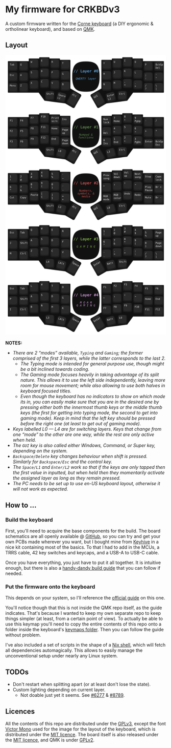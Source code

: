 # My firmware for CRKBDv3

A custom firmware written for the [Corne keyboard](https://github.com/foostan/crkbd/) (a DIY ergonomic &
ortholinear keyboard), and based on [QMK](https://github.com/qmk/qmk_firmware/).


## Layout

[![Keyboard layout per layer](./layout.svg)](./keymap.c)

**NOTES:**

 * *There are 2 “modes” available, `Typing` and `Gaming`; the former comprised of the first 3 layers, while the
    latter corresponds to the last 2.*
   * *The Typing mode is intended for general purpose use, though might be a bit inclined towards coding.*
   * *The Gaming mode focuses heavily in taking advantage of its split nature. This allows it to use the left
      side independently, leaving more room for mouse movement; while also allowing to use both halves in
      keyboard focused titles.*
   * *Even though the keyboard has no indicators to show on which mode its in, you can easily make sure that you
      are in the desired one by pressing either both the innermost thumb keys or the middle thumb keys (the first
      for getting into typing mode, the second to get into gaming mode). Keep in mind that the left key should be
      pressed before the right one (at least to get out of gaming mode).*
 * *Keys labelled L0 — L4 are for switching layers. Keys that change from one “mode” to the other are one way,
    while the rest are only active when held.*
 * *The `GUI` key is also called either Windows, Command, or Super key, depending on the system.*
 * *`Backspace/Delete` key changes behaviour when shift is pressed. Similarly for `Backspace/Esc` and the control
    key.*
 * *The `Space/L1` and `Enter/L2` work so that if the keys are only tapped then the first value in inputted, but
    when held then they momentarily activate the assigned layer as long as they remain pressed.*
* *The PC needs to be set up to use en-US keyboard layout, otherwise it will not work as expected.*


## How to …

### Build the keyboard

First, you'll need to acquire the base components for the build. The board schematics are all openly available @
[GitHub](https://github.com/foostan/crkbd/), so you can try and get your own PCBs made wherever you want, but I
bought mine from [Keyhive](https://keyhive.xyz/corne) in a nice kit containing most of the basics. To that I had
to add in the MCUs, a TRRS cable, 42 key switches and keycaps, and a USB-A to USB-C cable.

Once you have everything, you just have to put it all together. It is intuitive enough, but there is also a
[handy-dandy build guide](https://github.com/foostan/crkbd/blob/master/corne-cherry/doc/v3/buildguide_en.md) that
you can follow if needed.

### Put the firmware onto the keyboard

This depends on your system, so I'll reference the [official guide](https://docs.qmk.fm/#/newbs) on this one.

You'll notice though that this is not inside the QMK repo itself, as the guide indicates. That's because I wanted
to keep my own separate repo to keep things simpler (at least, from a certain point of view). To actually be able
to use this keymap you'll need to copy the entire contents of this repo onto a folder inside the keyboard's
[keymaps folder](https://github.com/qmk/qmk_firmware/tree/master/keyboards/crkbd/keymaps/). Then you can follow
the guide without problem.

I've also included a set of scripts in the shape of a [Nix shell](./shell.nix), which will fetch all dependencies
automagically. This allows to easily manage the unconventional setup under nearly any Linux system.


## TODOs

 * Don't restart when splitting apart (or at least don't lose the state).
 * Custom lighting depending on current layer.
   * Not doable just yet it seems. See [#6277](https://github.com/qmk/qmk_firmware/issues/6277) &
     [#8789](https://github.com/qmk/qmk_firmware/issues/8789).


## Licences

All the contents of this repo are distributed under the [GPLv3](./LICENSE), except the font
[Victor Mono](https://rubjo.github.io/victor-mono/) used for the image for the layout of the keyboard, which is
distributed under the [MIT licence](https://github.com/rubjo/victor-mono/blob/master/LICENSE). The board itself
is also released under the [MIT licence](https://github.com/foostan/crkbd/blob/main/LICENSE), and QMK is under
[GPLv2](https://github.com/qmk/qmk_firmware/blob/master/LICENSE).
